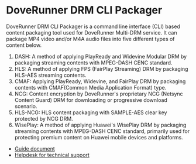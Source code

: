 # DoveRunner DRM CLI Packager
DoveRunner DRM CLI Packager is a command line interface (CLI) based content packaging tool used for DoveRunner Multi-DRM service.
It can package MP4 video and/or M4A audio files into five different types of content below.

1. DASH: A method of applying PlayReady and Widevine Modular DRM by packaging streaming contents with MPEG-DASH CENC standard.
2. HLS: A method of applying FPS (FairPlay Streaming) DRM by packaging HLS-AES streaming contents.
3. CMAF: Applying PlayReady, Widevine, and FairPlay DRM by packaging contents with CMAF(Common Media Application Format) type.
4. NCG: Content encryption by DoveRunner's proprietary NCG (Netsync Content Guard) DRM for downloading or progressive download scenario.
5. HLS-NCG: HLS content packaging with SAMPLE-AES clear key protected by NCG DRM.
6. WisePlay: A method of applying Huawei's WisePlay DRM by packaging streaming contents with MPEG-DASH CENC standard, primarily used for protecting premium content on Huawei mobile devices and platforms.

- [Guide document](https://doverunner.com/docs/content-security/multi-drm/packaging/cli-packager/)
- [Helpdesk for technical support](https://support.doverunner.com/hc/en-us)
